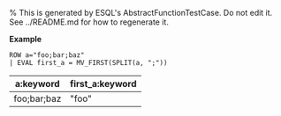 % This is generated by ESQL's AbstractFunctionTestCase. Do not edit it. See ../README.md for how to regenerate it.

**Example**

```esql
ROW a="foo;bar;baz"
| EVAL first_a = MV_FIRST(SPLIT(a, ";"))
```

| a:keyword | first_a:keyword |
| --- | --- |
| foo;bar;baz | "foo" |


